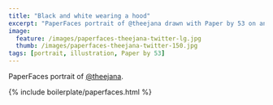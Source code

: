 ```yaml
---
title: "Black and white wearing a hood"
excerpt: "PaperFaces portrait of @theejana drawn with Paper by 53 on an iPad."
image: 
  feature: /images/paperfaces-theejana-twitter-lg.jpg
  thumb: /images/paperfaces-theejana-twitter-150.jpg
tags: [portrait, illustration, Paper by 53]
---
```


PaperFaces portrait of [@theejana](http://twitter.com/theejana).

{% include boilerplate/paperfaces.html %}
